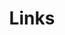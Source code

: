 ---
title: Links
links:
  - title: GitHub (ax-i-om)
    description: GitHub is the world's largest software development platform
    website: https://github.com/ax-i-om
    image: https://github.githubassets.com/images/modules/logos_page/GitHub-Mark.png
  - title: Email (addressaxiom@pm.me)
    description: Email correspondence
    website: mailto:addressaxiom@pm.me
    image: https://upload.wikimedia.org/wikipedia/commons/thumb/4/40/Proton_Mail_Logo_01.svg/800px-Proton_Mail_Logo_01.svg.png?20230402214442
menu:
    main: 
        weight: 4
        params:
            icon: link

comments: false
---